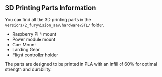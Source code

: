 ## 3D Printing Parts Information
You can find all the 3D printing parts in the `versions/2_furyvision_aav/hardware/STL/` folder.

- Raspberry Pi 4 mount 
- Power module mount
- Cam Mount 
- Landing Gear
- Flight controller holder

The parts are designed to be printed in PLA with an infill of 60% for optimal strength and durability.

